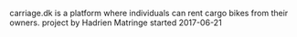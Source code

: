 carriage.dk is a platform where individuals can rent cargo bikes from their owners.
project by Hadrien Matringe started 2017-06-21

